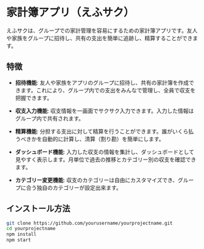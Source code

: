 # 家計簿アプリ（えふサク）

えふサクは、グループでの家計管理を容易にするための家計簿アプリです。友人や家族をグループに招待し、共有の支出を簡単に追跡し、精算することができます。

## 特徴

- **招待機能**:
  友人や家族をアプリのグループに招待し、共有の家計簿を作成できます。これにより、グループ内での支出をみんなで管理し、全員で収支を把握できます。

- **収支入力機能**:
  収支情報を一画面でサクサク入力できます。入力した情報はグループ内で共有されます。

- **精算機能**:
  分担する支出に対して精算を行うことができます。誰がいくら払うべきかを自動的に計算し、清算（割り勘）を簡単にします。

- **ダッシュボード機能**:
  入力した収支の情報を集計し、ダッシュボードとして見やすく表示します。月単位で過去の推移とカテゴリー別の収支を確認できます。

- **カテゴリー変更機能**:
  収支のカテゴリーは自由にカスタマイズでき、グループに合う独自のカテゴリーが設定出来ます。

## インストール方法

```bash
git clone https://github.com/yourusername/yourprojectname.git
cd yourprojectname
npm install
npm start
```
